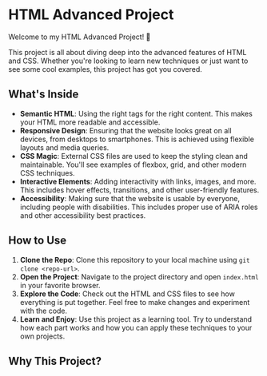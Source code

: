 # HTML Advanced Project

Welcome to my HTML Advanced Project! 🎉

This project is all about diving deep into the advanced features of HTML and CSS. Whether you're looking to learn new techniques or just want to see some cool examples, this project has got you covered.

## What's Inside

- **Semantic HTML**: Using the right tags for the right content. This makes your HTML more readable and accessible.
- **Responsive Design**: Ensuring that the website looks great on all devices, from desktops to smartphones. This is achieved using flexible layouts and media queries.
- **CSS Magic**: External CSS files are used to keep the styling clean and maintainable. You'll see examples of flexbox, grid, and other modern CSS techniques.
- **Interactive Elements**: Adding interactivity with links, images, and more. This includes hover effects, transitions, and other user-friendly features.
- **Accessibility**: Making sure that the website is usable by everyone, including people with disabilities. This includes proper use of ARIA roles and other accessibility best practices.

## How to Use

1. **Clone the Repo**: Clone this repository to your local machine using `git clone <repo-url>`.
2. **Open the Project**: Navigate to the project directory and open `index.html` in your favorite browser.
3. **Explore the Code**: Check out the HTML and CSS files to see how everything is put together. Feel free to make changes and experiment with the code.
4. **Learn and Enjoy**: Use this project as a learning tool. Try to understand how each part works and how you can apply these techniques to your own projects.

## Why This Project?

